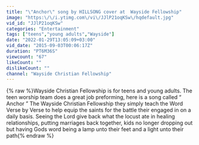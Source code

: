 ```yaml
---
title: "\"Anchor\" song by HILLSONG cover at  Wayside Fellowship"
image: "https:\/\/i.ytimg.com\/vi\/JJlP21oqKSw\/hqdefault.jpg"
vid_id: "JJlP21oqKSw"
categories: "Entertainment"
tags: ["teens","young adults","Wayside"]
date: "2022-01-29T13:05:09+03:00"
vid_date: "2015-09-03T00:06:17Z"
duration: "PT6M36S"
viewcount: "67"
likeCount: ""
dislikeCount: ""
channel: "Wayside Christian Fellowship"
---
```

{% raw %}Wayside Christian Fellowship is for teens and young adults. The teen worship team does a great job preforming,  here is a song called  “ Anchor ”  The Wayside Christian Fellowship they simply teach the Word Verse by Verse to help equip the saints for the battle their engaged in on a daily basis. Seeing the Lord give back what the locust ate in healing relationships, putting marriages back together, kids no longer dropping out but having Gods word being a lamp unto their feet and a light unto their path{% endraw %}
